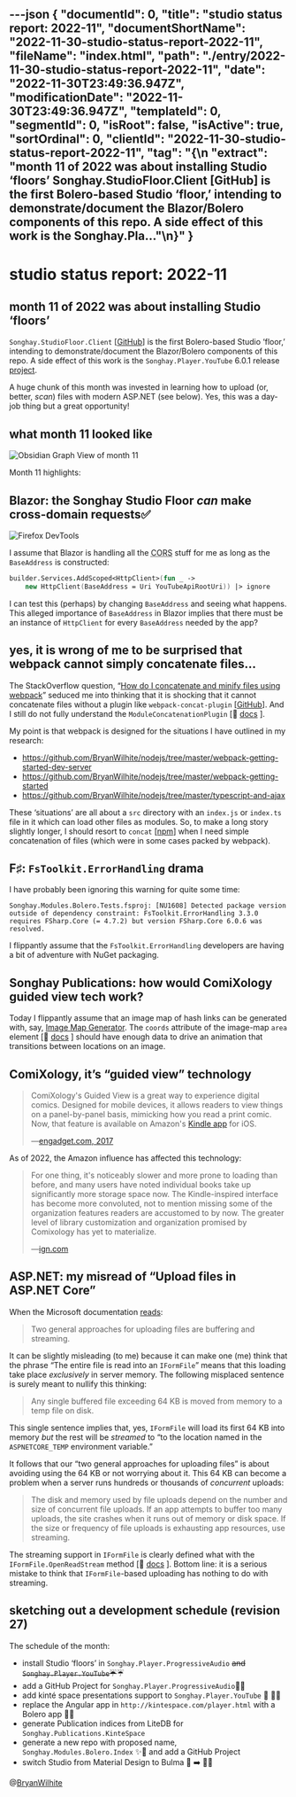 ---json
{
  "documentId": 0,
  "title": "studio status report: 2022-11",
  "documentShortName": "2022-11-30-studio-status-report-2022-11",
  "fileName": "index.html",
  "path": "./entry/2022-11-30-studio-status-report-2022-11",
  "date": "2022-11-30T23:49:36.947Z",
  "modificationDate": "2022-11-30T23:49:36.947Z",
  "templateId": 0,
  "segmentId": 0,
  "isRoot": false,
  "isActive": true,
  "sortOrdinal": 0,
  "clientId": "2022-11-30-studio-status-report-2022-11",
  "tag": "{\n  \"extract\": \"month 11 of 2022 was about installing Studio ‘floors’ Songhay.StudioFloor.Client [GitHub] is the first Bolero-based Studio ‘floor,’ intending to demonstrate/document the Blazor/Bolero components of this repo. A side effect of this work is the  Songhay.Pla…\"\n}"
}
---

# studio status report: 2022-11

## month 11 of 2022 was about installing Studio ‘floors’

`Songhay.StudioFloor.Client` [[GitHub](https://github.com/BryanWilhite/Songhay.Player.YouTube/tree/main/Songhay.StudioFloor.Client)] is the first Bolero-based Studio ‘floor,’ intending to demonstrate/document the Blazor/Bolero components of this repo. A side effect of this work is the  `Songhay.Player.YouTube` 6.0.1 release [project](https://github.com/users/BryanWilhite/projects/8).

A huge chunk of this month was invested in learning how to upload (or, better, _scan_) files with modern ASP.NET (see below). Yes, this was a day-job thing but a great opportunity!

## what month 11 looked like

![Obsidian Graph View of month 11](../../image/day-path-2022-11-30-17-18-34.png)

Month 11 highlights:

## Blazor: the Songhay Studio Floor _can_ make cross-domain requests✅

![Firefox DevTools](../../image/day-path-2022-11-30-17-35-44.png)

I assume that Blazor is handling all the <acronym title="# Cross-Origin Resource Sharing">CORS</acronym> stuff for me as long as the `BaseAddress` is constructed:

```fsharp
builder.Services.AddScoped<HttpClient>(fun _ ->  
    new HttpClient(BaseAddress = Uri YouTubeApiRootUri)) |> ignore
```

I can test this (perhaps) by changing `BaseAddress` and seeing what happens. This alleged importance of `BaseAddress` in Blazor implies that there must be an instance of `HttpClient` for every `BaseAddress` needed by the app?

## yes, it is wrong of me to be surprised that webpack cannot simply concatenate files…

The StackOverflow question, “[How do I concatenate and minify files using webpack](https://stackoverflow.com/questions/35471538/how-do-i-concatenate-and-minify-files-using-webpack)” seduced me into thinking that it is shocking that it cannot concatenate files without a plugin like `webpack-concat-plugin` \[[GitHub](https://github.com/hxlniada/webpack-concat-plugin)\]. And I still do not fully understand the `ModuleConcatenationPlugin` \[📖 [docs](https://webpack.js.org/plugins/module-concatenation-plugin/#debugging-optimization-bailouts) \].

My point is that webpack is designed for the situations I have outlined in my research:

- <https://github.com/BryanWilhite/nodejs/tree/master/webpack-getting-started-dev-server>
- <https://github.com/BryanWilhite/nodejs/tree/master/webpack-getting-started>
- <https://github.com/BryanWilhite/nodejs/tree/master/typescript-and-ajax>

These ‘situations’ are all about a `src` directory with an `index.js` or `index.ts` file in it which can load other files as modules. So, to make a long story  slightly longer, I should resort to `concat` \[[npm](https://www.npmjs.com/package/concat)\] when I need simple concatenation of files (which were in some cases packed by webpack).

## F♯: `FsToolkit.ErrorHandling` drama

I have probably been ignoring this warning for quite some time:

```console
Songhay.Modules.Bolero.Tests.fsproj: [NU1608] Detected package version outside of dependency constraint: FsToolkit.ErrorHandling 3.3.0 requires FSharp.Core (= 4.7.2) but version FSharp.Core 6.0.6 was resolved.
```

I flippantly assume that the `FsToolkit.ErrorHandling` developers are having a bit of adventure with NuGet packaging.

## Songhay Publications: how would ComiXology guided view tech work?

Today I flippantly assume that an image map of hash links can be generated with, say, [Image Map Generator](https://www.image-map.net/). The `coords` attribute of the image-map `area` element \[📖 [docs](https://developer.mozilla.org/en-US/docs/Web/HTML/Element/area) \] should have enough data to drive an animation that transitions between locations on an image.

## ComiXology, it’s “guided view” technology

>ComiXology's Guided View is a great way to experience digital comics. Designed for mobile devices, it allows readers to view things on a panel-by-panel basis, mimicking how you read a print comic. Now, that feature is available on Amazon's [Kindle app](https://itunes.apple.com/app/kindle-read-ebooks-magazines-textbooks/id302584613?mt=8) for iOS.
>
>—[engadget.com, 2017](https://www.engadget.com/2017-03-20-comixology-guided-view-kindle-update.html)
>

As of 2022, the Amazon influence has affected this technology:

>For one thing, it's noticeably slower and more prone to loading than before, and many users have noted individual books take up significantly more storage space now. The Kindle-inspired interface has become more convoluted, not to mention missing some of the organization features readers are accustomed to by now. The greater level of library customization and organization promised by Comixology has yet to materialize.
>
>—[ign.com](https://www.ign.com/articles/comixology-update-controversy-amazon-digital-comics)
>

## ASP.NET: my misread of “Upload files in ASP.NET Core”

When the Microsoft documentation [reads](https://learn.microsoft.com/en-us/aspnet/core/mvc/models/file-uploads?view=aspnetcore-6.0#file-upload-scenarios):

>Two general approaches for uploading files are buffering and streaming.
>

It can be slightly misleading (to me) because it can make one (me) think that the phrase “The entire file is read into an `IFormFile`” means that this loading take place _exclusively_ in server memory. The following misplaced sentence is surely meant to nullify this thinking:

>Any single buffered file exceeding 64 KB is moved from memory to a temp file on disk.
>

This single sentence implies that, yes, `IFormFile` will load its first 64 KB into memory _but_ the rest will be _streamed_ to “to the location named in the `ASPNETCORE_TEMP` environment variable.”

It follows that our “two general approaches for uploading files” is about avoiding using the 64 KB or not worrying about it. This 64 KB can become a problem when a server runs hundreds or thousands of _concurrent_ uploads:

>The disk and memory used by file uploads depend on the number and size of concurrent file uploads. If an app attempts to buffer too many uploads, the site crashes when it runs out of memory or disk space. If the size or frequency of file uploads is exhausting app resources, use streaming.
>

The streaming support in `IFormFile` is clearly defined what with the `IFormFile.OpenReadStream` method \[📖 [docs](https://learn.microsoft.com/en-us/dotnet/api/microsoft.aspnetcore.http.iformfile.openreadstream?view=aspnetcore-6.0#microsoft-aspnetcore-http-iformfile-openreadstream) \]. Bottom line: it is a serious mistake to think that `IFormFile`-based uploading has nothing to do with streaming.

## sketching out a development schedule (revision 27)

The schedule of the month:

- install Studio ‘floors’ in `Songhay.Player.ProgressiveAudio` ~~and `Songhay.Player.YouTube`☔~~☔
- add a GitHub Project for `Songhay.Player.ProgressiveAudio`🐝✨
- add kinté space presentations support to `Songhay.Player.YouTube` 🔨 🚜✨
- replace the Angular app in `http://kintespace.com/player.html` with a Bolero app 🚜🔥
- generate Publication indices from LiteDB for `Songhay.Publications.KinteSpace`
- generate a new repo with proposed name, `Songhay.Modules.Bolero.Index` ✨🚧 and add a GitHub Project
- switch Studio from Material Design to Bulma 💄 ➡️ 💄✨

@[BryanWilhite](https://twitter.com/BryanWilhite)
